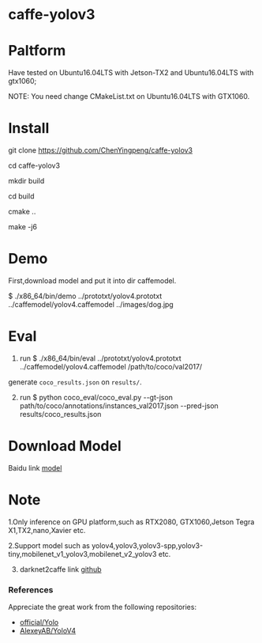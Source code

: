 # caffe-yolov3
# Paltform
Have tested on Ubuntu16.04LTS with Jetson-TX2 and Ubuntu16.04LTS with gtx1060;

NOTE: You need change CMakeList.txt on Ubuntu16.04LTS with GTX1060.

# Install
git clone https://github.com/ChenYingpeng/caffe-yolov3

cd caffe-yolov3

mkdir build

cd build

cmake ..

make -j6

# Demo
First,download model and put it into dir caffemodel.

$ ./x86_64/bin/demo ../prototxt/yolov4.prototxt ../caffemodel/yolov4.caffemodel ../images/dog.jpg 

# Eval
1. run
$ ./x86_64/bin/eval ../prototxt/yolov4.prototxt ../caffemodel/yolov4.caffemodel /path/to/coco/val2017/

generate `coco_results.json` on `results/`.

2. run
$ python coco_eval/coco_eval.py --gt-json path/to/coco/annotations/instances_val2017.json  --pred-json results/coco_results.json

# Download Model

Baidu link [model](https://pan.baidu.com/s/1yiCrnmsOm0hbweJBiiUScQ)


# Note

1.Only inference on GPU platform,such as RTX2080, GTX1060,Jetson Tegra X1,TX2,nano,Xavier etc.

2.Support model such as yolov4,yolov3,yolov3-spp,yolov3-tiny,mobilenet_v1_yolov3,mobilenet_v2_yolov3 etc.

3. darknet2caffe link [github](https://github.com/ChenYingpeng/darknet2caffe)


### References
Appreciate the great work from the following repositories:
- [official/Yolo](https://pjreddie.com/darknet/yolo/)
- [AlexeyAB/YoloV4](https://github.com/AlexeyAB/darknet)
